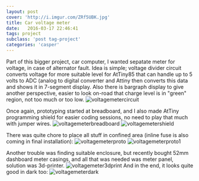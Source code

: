 ```yaml
---
layout: post
cover: 'http://i.imgur.com/ZRf5UBK.jpg'
title: Car voltage meter
date:   2016-03-17 22:46:41
tags: project
subclass: 'post tag-project'
categories: 'casper'
---
```


Part of this bigger project, car computer, I wanted sepatate meter for voltage, in case of alternator fault.
Idea is simple; voltage divider circuit converts voltage for more suitable level for AtTiny85 that can handle up to 5 volts to ADC (analog to digital converter
and Attiny then converts this data and shows it in 7-segment display. Also there is bargraph display to give another perspective, easier to look on-road that charge level is in "green"
region, not too much or too low.
![voltagemetercircuit](http://i.imgur.com/hHYGoGx.jpg)

Once again, prototyping started at breadboard, and I also made AtTiny programming shield for easier coding sessions, no need to play that much with jumper wires.
![voltagemeterbreadboard](http://i.imgur.com/QUHLYzB.jpg)
![voltagemetershield](http://i.imgur.com/RMdzoNE.jpg)

There was quite chore to place all stuff in confined area (inline fuse is also coming in final installation):
![voltagemeterproto](http://i.imgur.com/oflhAzT.jpg)
![voltagemeterproto1](http://i.imgur.com/vHHT4UJ.jpg)

Another trouble was finding suitable enclosure, but recently bought 52mm dashboard meter casings, and all that was needed was meter panel, solution was 3d-printer.
![voltagemeter3dprint](http://i.imgur.com/AFH2g7X.jpg)
And in the end, it looks quite good in dark too:
![voltagemeterdark](http://i.imgur.com/kgAxl9h.jpg?1)
